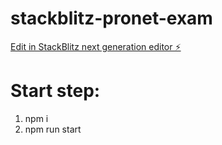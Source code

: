 # stackblitz-pronet-exam

[Edit in StackBlitz next generation editor ⚡️](https://stackblitz.com/~/github.com/auniiz/stackblitz-pronet-exam)

# Start step:

1. npm i
2. npm run start
